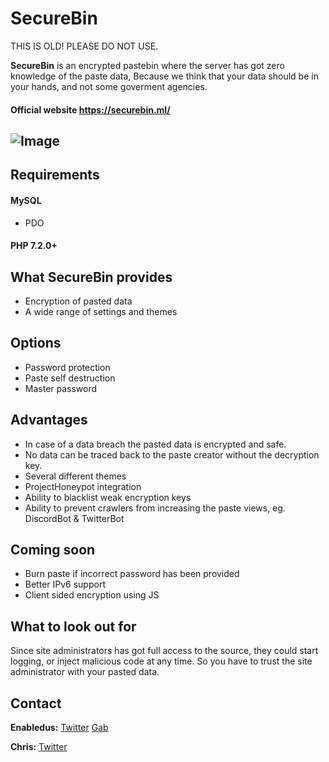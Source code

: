 # SecureBin
THIS IS OLD! PLEASE DO NOT USE.

**SecureBin** is an encrypted pastebin where the server has got zero knowledge of the paste data, Because we think that your data should be in your hands, and not some goverment agencies.

#### Official website https://securebin.ml/

![Image](https://i.postimg.cc/CxJk7gy2/28ccb63b90f65d21995b78ee79b69837.png)
---

## Requirements
#### MySQL
* PDO
#### PHP 7.2.0+

## What SecureBin provides
* Encryption of pasted data
* A wide range of settings and themes

## Options
* Password protection
* Paste self destruction
* Master password

## Advantages
* In case of a data breach the pasted data is encrypted and safe.
* No data can be traced back to the paste creator without the decryption key.
* Several different themes
* ProjectHoneypot integration
* Ability to blacklist weak encryption keys
* Ability to prevent crawlers from increasing the paste views, eg. DiscordBot & TwitterBot

## Coming soon
* Burn paste if incorrect password has been provided
* Better IPv6 support
* Client sided encryption using JS

## What to look out for
Since site administrators has got full access to the source, they could start logging, or inject malicious code at any time. So you have to trust the site administrator with your pasted data.

## Contact

**Enabledus:**
[Twitter](https://twitter.com/6JY6ZQVYS4p7YrL)
[Gab](https://gab.com/spx6PZcfFLN2d6xs)

**Chris:**
[Twitter](https://twitter.com/W3B_5H3LL)
